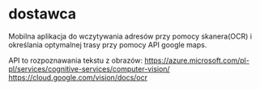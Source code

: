 # dostawca

Mobilna aplikacja do wczytywania adresów przy pomocy skanera(OCR) i określania optymalnej trasy przy pomocy API google maps.

API to rozpoznawania tekstu z obrazów:
https://azure.microsoft.com/pl-pl/services/cognitive-services/computer-vision/
https://cloud.google.com/vision/docs/ocr
